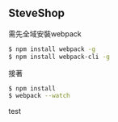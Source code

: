 ## SteveShop  

需先全域安裝webpack
```sh
$ npm install webpack -g
$ npm install webpack-cli -g

```

接著
```sh
$ npm install
$ webpack --watch
```
test

